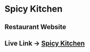 ﻿# Spicy Kitchen

## Restaurant Website

## Live Link -> [Spicy Kitchen](https://sudham-debnath.github.io/spicy-kitchen/)
